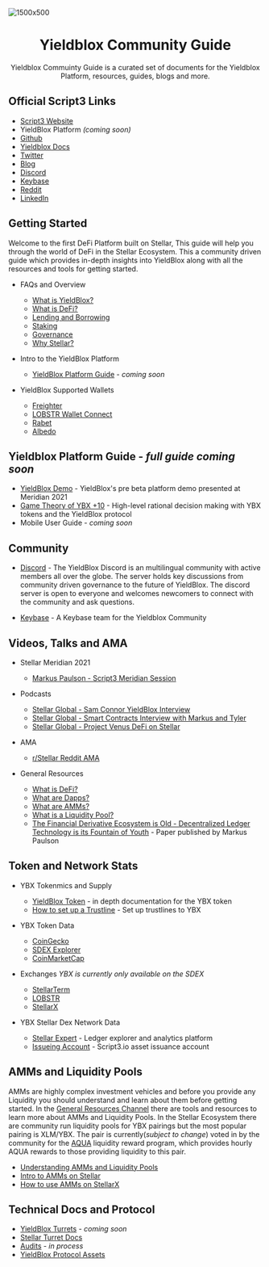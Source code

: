 
![1500x500](https://user-images.githubusercontent.com/45983304/146980943-32c1661b-5247-470e-8eb4-3cdc8cf2aadb.jpg)

<h1 align="center"> Yieldblox Community Guide </h1>

<p align="center">Yieldblox Commuinty Guide is a curated set of documents for the Yieldblox Platform, resources, guides, blogs and more.</p>

## Official Script3 Links
- [Script3 Website](https://www.script3.io/)
- YieldBlox Platform *(coming soon)*
- [Github](https://github.com/script3)
- [Yieldblox Docs](https://docs.ybx.script3.io/)
- [Twitter](https://twitter.com/script3official)
- [Blog](https://script3.medium.com/)
- [Discord](https://discord.com/invite/XQ6YS5usCe)
- [Keybase](https://keybase.io/team/script3)
- [Reddit](https://www.reddit.com/r/Script3/)
- [LinkedIn](https://www.linkedin.com/company/script3)

## Getting Started

Welcome to the first DeFi Platform built on Stellar, This guide will help you through the world of DeFi in the Stellar Ecosystem. This a community driven guide which provides in-depth insights into YieldBlox along with all the resources and tools for getting started.
- FAQs and Overview
  - [What is YieldBlox?](https://github.com/script3/yieldblox-docs/blob/master/user-docs/general.md#what-is-yieldblox)
  - [What is DeFi?](https://docs.ybx.script3.io/user-docs/general#what-is-a-decentralized-finance-protocol)
  - [Lending and Borrowing](https://docs.ybx.script3.io/user-docs/lending-borrowing)
  - [Staking](https://docs.ybx.script3.io/user-docs/staking)
  - [Governance](https://docs.ybx.script3.io/user-docs/governance)
  - [Why Stellar?](https://docs.ybx.script3.io/user-docs/why-stellar)
  
- Intro to the YieldBlox Platform
  - [YieldBlox Platform Guide]() - *coming soon*

- YieldBlox Supported Wallets
  - [Freighter](https://www.freighter.app/) 
  - [LOBSTR Wallet Connect](https://lobstr.zendesk.com/hc/en-us/articles/4406569953938-WalletConnect-How-to-log-in-and-use-your-Stellar-wallet-from-LOBSTR-with-other-services)
  - [Rabet](https://rabet.io/)
  - [Albedo](https://albedo.link/)

## Yieldblox Platform Guide - *full guide coming soon*

- [YieldBlox Demo](https://meridian.stellar.org/demos/yieldblox/) - YieldBlox's pre beta platform demo presented at Meridian 2021
- [Game Theory of YBX +10](https://docs.ybx.script3.io/user-docs/ybx-tokens/game-theory-of-ybx) - High-level rational decision making with YBX tokens and the YieldBlox protocol
- Mobile User Guide - *coming soon*

## Community
- [Discord](https://discord.com/invite/XQ6YS5usCe) - The YieldBlox Discord is an multilingual community with active members all over the globe. The server holds key discussions from community driven governance to the future of YieldBlox. The discord server is open to everyone and welcomes newcomers to connect with the community and ask questions.

- [Keybase](https://keybase.io/team/script3) - A Keybase team for the Yieldblox Community


## Videos, Talks and AMA
- Stellar Meridian 2021
  - [Markus Paulson - Script3 Meridian Session](https://meridian.stellar.org/agenda/investing-in-the-stellar-communitys-vision/)

- Podcasts 
  - [Stellar Global - Sam Connor YieldBlox Interview](https://www.youtube.com/watch?v=GmRzH067c4s)
  - [Stellar Global - Smart Contracts Interview with Markus and Tyler](https://www.youtube.com/watch?v=IxbYcHwWyQ0)
  - [Stellar Global - Project Venus DeFi on Stellar](https://www.youtube.com/watch?v=UH4XkDFb7IE)

- AMA 
  - [r/Stellar Reddit AMA](https://www.reddit.com/r/Stellar/comments/n8h93s/ama_im_markus_cofounder_of_script3_were_building/)
  
- General Resources
  - [What is DeFi?](https://www.youtube.com/watch?v=17QRFlml4pA)
  - [What are Dapps?](https://www.youtube.com/watch?v=oPIupbsVimc)
  - [What are AMMs?](https://www.youtube.com/watch?v=1PbZMudPP5E) 
  - [What is a Liquidity Pool?](https://www.youtube.com/watch?v=dVJzcFDo498)
  - [The Financial Derivative Ecosystem is Old - Decentralized Ledger Technology is its Fountain of Youth](https://dl.acm.org/doi/10.1145/3399871.3399904) - Paper published by Markus Paulson



## Token and Network Stats
- YBX Tokenmics and Supply
  - [YieldBlox Token](https://docs.ybx.script3.io/user-docs/ybx-tokens) - in depth documentation for the YBX token
  - [How to set up a Trustline](https://docs.ybx.script3.io/user-docs/ybx-tokens/ybx-airdrop-setup#how-to-set-up-a-trustline-to-ybx) - Set up trustlines to YBX

- YBX Token Data 
  - [CoinGecko](https://www.coingecko.com/en/coins/yieldblox)
  - [SDEX Explorer](https://sdexexplorer.com/assets/YBX-GBUYYBXWCLT2MOSSHRFCKMEDFOVSCAXNIEW424GLN666OEXHAAWBDYMX)
  - [CoinMarketCap](https://coinmarketcap.com/currencies/yieldblox/)
  
 - Exchanges 
     *YBX is currently only available on the SDEX*
    - [StellarTerm](https://stellarterm.com/markets/)
    - [LOBSTR](https://lobstr.co/)
    - [StellarX](https://www.stellarx.com/)
  
- YBX Stellar Dex Network Data
  - [Stellar Expert](https://stellar.expert/explorer/public/asset/YBX-GBUYYBXWCLT2MOSSHRFCKMEDFOVSCAXNIEW424GLN666OEXHAAWBDYMX-1) - Ledger explorer and analytics platform
  - [Issueing Account](https://stellar.expert/explorer/public/account/GBUYYBXWCLT2MOSSHRFCKMEDFOVSCAXNIEW424GLN666OEXHAAWBDYMX) - Script3.io asset issuance account

## AMMs and Liquidity Pools
AMMs are highly complex investment vehicles and before you provide any Liquidity you should understand and learn about them before getting started. In the [General Resources Channel]() there are tools and resources to learn more about AMMs and Liquidity Pools. In the Stellar Ecosystem there are community run liquidity pools for YBX pairings but the most popular pairing is XLM/YBX. The pair is currently(*subject to change*) voted in by the community for the [AQUA](https://aqua.network/) liquidity reward program, which provides hourly AQUA rewards to those providing liquidity to this pair.

- [Understanding AMMs and Liquidity Pools](https://github.com/theboycoder/Yieldblox-Community-Guide-/blob/main/README.md#videos-talks-and-ama)
- [Intro to AMMs on Stellar](https://stellar.org/blog/introducing-automated-market-makers-on-stellar)
- [How to use AMMs on StellarX](https://medium.com/stellarxhq/amms-on-stellarx-b0f9c493936c)


## Technical Docs and Protocol

- [YieldBlox Turrets](https://docs.ybx.script3.io/technical-docs/yieldblox-turrets) - *coming soon*
- [Stellar Turret Docs](https://turrets.stellar.org/)
- [Audits](https://docs.ybx.script3.io/resources/technical-resources) -  *in process*
- [YieldBlox Protocol Assets](https://docs.ybx.script3.io/technical-docs/yieldblox-protocol-assets)

